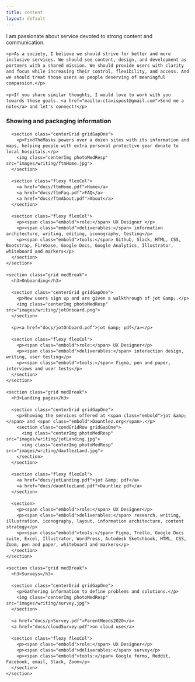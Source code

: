 ```yaml
---
title: content
layout: default
---
```

<article class="aboutContainer contMaxwidth centerGrid">
  <article>
    <p>I am passionate about service devoted to strong content and communication.</p>

    <p>As a society, I believe we should strive for better and more inclusive services. We should see content, design, and development as partners with a shared mission. We should provide users with clarity and focus while increasing their control, flexibility, and access. And we should treat those users as people deserving of meaningful compassion.</p>

    <p>If you share similar thoughts, I would love to work with you towards these goals. <a href="mailto:ctavispost@gmail.com">Send me a note</a> and let's connect!</p>
  </article>

  <article class="medBreak">
    <section class="grid">
      <h3>Showing and packaging information</h3>

      <section class="centerGrid gridGapOne">
        <p>FindTheMasks powers over a dozen sites with its information and maps, helping people with extra personal protective gear donate to local hospitals.</p>
        <img class="centerImg photoMedResp" src="images/writing/ftmHome.jpg">
      </section>

      <section class="flexy flexCol">
        <a href="docs/ftmHome.pdf">Home</a>
        <a href="docs/ftmFaq.pdf">FAQ</a>
        <a href="docs/ftmAbout.pdf">About</a>
      </section>

      <section class="flexy flexCol">
        <p><span class="embold">role:</span> UX Designer </p>
        <p><span class="embold">deliverables:</span> information architecture, writing, editing, iconography, testing</p>
        <p><span class="embold">tools:</span> Github, Slack, HTML, CSS, Bootstrap, Firebase, Google Docs, Google Analytics, Illustrator, whiteboard and markers</p>
      </section>
    </section>

    <section class="grid medBreak">
      <h3>Onboarding</h3>

      <section class="centerGrid gridGapOne">
        <p>New users sign up and are given a walkthrough of jot &amp;.</p>
        <img class="centerImg photoMedResp" src="images/writing/jotOnboard.png">
      </section>

      <p><a href="docs/jotOnboard.pdf">jot &amp; pdf</a></p>

      <section class="flexy flexCol">
        <p><span class="embold">role:</span> UX Designer</p>
        <p><span class="embold">deliverables:</span> interaction design, writing, user testing</p>
        <p><span class="embold">tools:</span> Figma, pen and paper, interviews and user tests</p>
      </section>
    </section>

    <section class="grid medBreak">
      <h3>Landing pages</h3>

      <section class="centerGrid gridGapOne">
        <p>Showing the services offered at <span class="embold">jot &amp;</span> and <span class="embold">Dauntlez.org</span>.</p>
        <section class="condGridRow gridGapOne">
          <img class="centerImg photoMedResp" src="images/writing/jotLanding.jpg">
          <img class="centerImg photoMedResp" src="images/writing/dautlezLand.jpg">
        </section>
      </section>

      <section class="flexy flexCol">
        <a href="docs/jotLanding.pdf">jot &amp; pdf</a>
        <a href="docs/dauntlezLand.pdf">Dauntlez pdf</a>
      </section>

      <section>
        <p><span class="embold">role:</span> UX Designer</p>
        <p><span class="embold">deliverables:</span> research, writing, illustration, iconography, layout, information architecture, content strategy</p>
        <p><span class="embold">tools:</span> Figma, Trello, Google Docs suite, Excel, Illustrator, WordPress, Autodesk Sketchbook, HTML, CSS, Zoom, pen and paper, whiteboard and markers</p>
      </section>
    </section>

    <section class="grid medBreak">
      <h3>Surveys</h3>

      <section class="centerGrid gridGapOne">
        <p>Gathering information to define problems and solutions.</p>
        <img class="centerImg photoMedResp" src="images/writing/survey.jpg">
      </section>

      <a href="docs/pnSurvey.pdf">ParentNeeds2020</a>
      <a href="docs/cloudSurvey.pdf">on cloud use</a>

      <section class="flexy flexCol">
        <p><span class="embold">role:</span> UX Designer</p>
        <p><span class="embold">deliverables:</span> survey</p>
        <p><span class="embold">tools:</span> Google forms, Reddit, Facebook, email, Slack, Zoom</p>
      </section>
    </section>

<!--
  <section class="centerGrid medBreak">
    <h3>Reports and analysis</h3>
    <section class="grid gridGapOne">
      <p>Reccommendations based upon evidence.</p>
      <img class="centerImg photoMedResp" src="images/writing/">
      <a href="docs/"></a>
      <a href="docs/"></a>
      <a href="docs/"></a>
    </section>

    <section  class="flexy flexCol">
      <p><span class="embold">role:</span> UX Designer</p>
      <p><span class="embold">deliverables:</span> </p>
      <p><span class="embold">tools:</span> </p>
    </section>
    </section>
-->
  </article>
</article>
